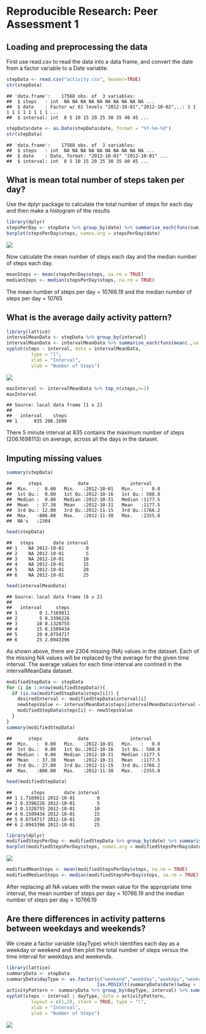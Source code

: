 # Reproducible Research: Peer Assessment 1


## Loading and preprocessing the data

First use read.csv to read the data into a data frame, and convert the date from a factor variable to a Date variable.


```r
stepData <- read.csv("activity.csv", header=TRUE)
str(stepData)
```

```
## 'data.frame':	17568 obs. of  3 variables:
##  $ steps   : int  NA NA NA NA NA NA NA NA NA NA ...
##  $ date    : Factor w/ 61 levels "2012-10-01","2012-10-02",..: 1 1 1 1 1 1 1 1 1 1 ...
##  $ interval: int  0 5 10 15 20 25 30 35 40 45 ...
```

```r
stepData$date <- as.Date(stepData$date, format = "%Y-%m-%d")
str(stepData)
```

```
## 'data.frame':	17568 obs. of  3 variables:
##  $ steps   : int  NA NA NA NA NA NA NA NA NA NA ...
##  $ date    : Date, format: "2012-10-01" "2012-10-01" ...
##  $ interval: int  0 5 10 15 20 25 30 35 40 45 ...
```


## What is mean total number of steps taken per day?

Use the dplyr package to calculate the total number of steps for each day
and then make a histogram of the results

```r
library(dplyr)
stepsPerDay <- stepData %>% group_by(date) %>% summarise_each(funs(sum), steps)
barplot(stepsPerDay$steps, names.arg = stepsPerDay$date)
```

![](PA1_template_files/figure-html/unnamed-chunk-1-1.png) 

Now calculate the mean number of steps each day and the median number of steps each day.




```r
meanSteps <- mean(stepsPerDay$steps, na.rm = TRUE)
medianSteps <- median(stepsPerDay$steps, na.rm = TRUE)
```


The mean number of steps per day = 10766.19 and the median number of steps per day = 10765

## What is the average daily activity pattern?


```r
library(lattice)
intervalMeanData <- stepData %>% group_by(interval) 
intervalMeanData <- intervalMeanData %>% summarise_each(funs(mean(.,na.rm = TRUE)), steps)
xyplot(steps ~ interval, data = intervalMeanData,
         type = "l",
         xlab = "Interval",
         ylab = "Number of Steps")
```

![](PA1_template_files/figure-html/unnamed-chunk-3-1.png) 

```r
maxInterval <- intervalMeanData %>% top_n(steps,n=1)
maxInterval
```

```
## Source: local data frame [1 x 2]
## 
##   interval    steps
## 1      835 206.1698
```

There 5 minute interval at 835 contains the maximum number of steps (206.1698113) on average, across all the days in the dataset.

## Imputing missing values


```r
summary(stepData)
```

```
##      steps             date               interval     
##  Min.   :  0.00   Min.   :2012-10-01   Min.   :   0.0  
##  1st Qu.:  0.00   1st Qu.:2012-10-16   1st Qu.: 588.8  
##  Median :  0.00   Median :2012-10-31   Median :1177.5  
##  Mean   : 37.38   Mean   :2012-10-31   Mean   :1177.5  
##  3rd Qu.: 12.00   3rd Qu.:2012-11-15   3rd Qu.:1766.2  
##  Max.   :806.00   Max.   :2012-11-30   Max.   :2355.0  
##  NA's   :2304
```

```r
head(stepData)
```

```
##   steps       date interval
## 1    NA 2012-10-01        0
## 2    NA 2012-10-01        5
## 3    NA 2012-10-01       10
## 4    NA 2012-10-01       15
## 5    NA 2012-10-01       20
## 6    NA 2012-10-01       25
```

```r
head(intervalMeanData)
```

```
## Source: local data frame [6 x 2]
## 
##   interval     steps
## 1        0 1.7169811
## 2        5 0.3396226
## 3       10 0.1320755
## 4       15 0.1509434
## 5       20 0.0754717
## 6       25 2.0943396
```

As shown above, there are 2304 missing (NA) values in the dataset.  Each of the missing NA values will be replaced by the average for the given time interval.  The average values for each time interval are contined in the intervalMeanData dataset.


```r
modifiedStepData <- stepData
for (i in 1:nrow(modifiedStepData)){
  if (is.na(modifiedStepData$steps[i])) {
    desiredInterval <- modifiedStepData$interval[i]
    newStepsValue <- intervalMeanData$steps[intervalMeanData$interval == desiredInterval]
    modifiedStepData$steps[i] <- newStepsValue
  }
}
summary(modifiedStepData)
```

```
##      steps             date               interval     
##  Min.   :  0.00   Min.   :2012-10-01   Min.   :   0.0  
##  1st Qu.:  0.00   1st Qu.:2012-10-16   1st Qu.: 588.8  
##  Median :  0.00   Median :2012-10-31   Median :1177.5  
##  Mean   : 37.38   Mean   :2012-10-31   Mean   :1177.5  
##  3rd Qu.: 27.00   3rd Qu.:2012-11-15   3rd Qu.:1766.2  
##  Max.   :806.00   Max.   :2012-11-30   Max.   :2355.0
```

```r
head(modifiedStepData)
```

```
##       steps       date interval
## 1 1.7169811 2012-10-01        0
## 2 0.3396226 2012-10-01        5
## 3 0.1320755 2012-10-01       10
## 4 0.1509434 2012-10-01       15
## 5 0.0754717 2012-10-01       20
## 6 2.0943396 2012-10-01       25
```


```r
library(dplyr)
modifiedStepsPerDay <- modifiedStepData %>% group_by(date) %>% summarise_each(funs(sum), steps)
barplot(modifiedStepsPerDay$steps, names.arg = modifiedStepsPerDay$date)
```

![](PA1_template_files/figure-html/unnamed-chunk-6-1.png) 


```r
modifiedMeanSteps <- mean(modifiedStepsPerDay$steps, na.rm = TRUE)
modifiedMedianSteps <- median(modifiedStepsPerDay$steps, na.rm = TRUE)
```


After replacing all NA values with the mean value for the appropriate time interval, the mean number of steps per day = 10766.19 and the median number of steps per day = 10766.19

## Are there differences in activity patterns between weekdays and weekends?

We create a factor variable (dayType) which identifies each day as a weekday or weekend and then plot the total number of steps versus the time interval for weekdays and weekends.


```r
library(lattice)
summaryData <- stepData
summaryData$dayType <- as.factor(c("weekend","weekday","weekday","weekday","weekday","weekday","weekend")
                                 [as.POSIXlt(summaryData$date)$wday + 1])
activityPattern <- summaryData %>% group_by(dayType, interval) %>% summarise_each(funs(sum(.,na.rm = TRUE)), steps)
xyplot(steps ~ interval | dayType, data = activityPattern,
         layout = c(1,2), stack = TRUE, type = "l",
         xlab = "Interval",
         ylab = "Number of Steps")
```

![](PA1_template_files/figure-html/unnamed-chunk-8-1.png) 

